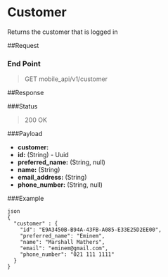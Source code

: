 # Customer

Returns the customer that is logged in

##Request
### End Point
  > GET mobile_api/v1/customer

##Response

###Status
  > 200 OK

###Payload

- **customer:**
 - **id:** (String) - Uuid
 - **preferred_name:** (String, null)
 - **name:** (String)
 - **email_address:** (String)
 - **phone_number:** (String, null)

###Example

```
json
{
  "customer" : {
    "id": "E9A3450B-B94A-43FB-A085-E33E25D2EE00",
    "preferred_name": "Eminem",
    "name": "Marshall Mathers",
    "email": "eminem@gmail.com",
    "phone_number": "021 111 1111"
  }
}
```
